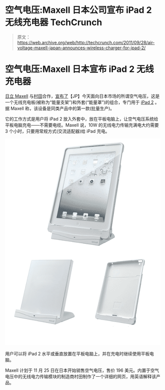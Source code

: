 # 空气电压:Maxell 日本公司宣布 iPad 2 无线充电器 TechCrunch

> 原文：<https://web.archive.org/web/http://techcrunch.com/2011/09/28/air-voltage-maxell-japan-announces-wireless-charger-for-ipad-2/>

# 空气电压:Maxell 日本宣布 iPad 2 无线充电器

[日立 Maxell](https://web.archive.org/web/20230204104709/http://www.maxell.com/) 与[村田](https://web.archive.org/web/20230204104709/http://www.murata.com/)合作，[宣布了](https://web.archive.org/web/20230204104709/http://www.maxell.co.jp/jpn/news/2011/news110928.html)【JP】今天面向日本市场的所谓空气电压，这是一个无线充电板(被称为“能量支架”)和外套(“能量罩”)的组合，专门用于 [iPad 2](https://web.archive.org/web/20230204104709/https://techcrunch.com/tag/ipad/) 。据 Maxell 称，该设备是同类产品中的第一款(批量生产)。

它的工作方式是用户将 iPad 2 放入外套中，放在平板电脑上，让空气电压系统给平板电脑充电——不需要电缆。Maxell 说，10W 的无线电力传输充满电大约需要 3 个小时，只要用常规方式(交流适配器)给 iPad 充电。

[![](img/d441075cac476e6437db9eae5699e921.png "air voltage white")](https://web.archive.org/web/20230204104709/https://techcrunch.com/wp-content/uploads/2011/09/air-voltage-white.jpg)

用户可以将 iPad 2 水平或垂直放置在平板电脑上，并在充电时继续使用平板电脑。

Maxell 计划于 11 月 25 日在日本开始销售空气电压，售价 196 美元。内置于空气电压中的无线电力传输模块的制造商村田制作了一个详细的网页，用英语解释该产品。